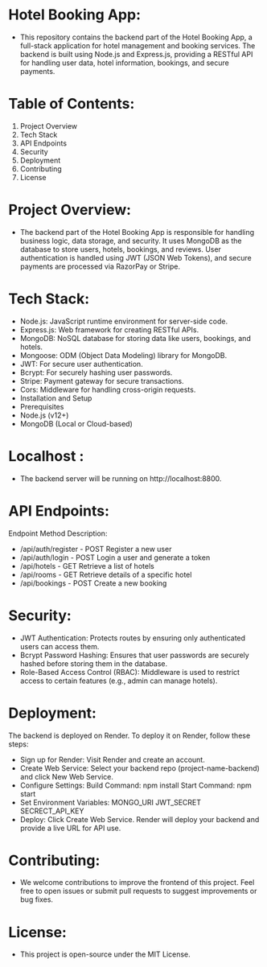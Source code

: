 # Hotel Booking App:

   - This repository contains the backend part of the Hotel Booking App, a full-stack application for hotel management and booking services. The backend is built using Node.js and Express.js, providing a RESTful API for handling user data, hotel information, bookings, and secure payments.

# Table of Contents:

   1.  Project Overview
   2.  Tech Stack
   3.  API Endpoints
   4.  Security
   5.  Deployment
   6.  Contributing
   7.  License

# Project Overview:

  -  The backend part of the Hotel Booking App is responsible for handling business logic, data storage, and security. It uses MongoDB as the database to store users, hotels, bookings, and reviews. User authentication is handled using JWT (JSON Web Tokens), and secure payments are processed via RazorPay or Stripe.

# Tech Stack:

   -  Node.js: JavaScript runtime environment for server-side code.
   -  Express.js: Web framework for creating RESTful APIs.
   -  MongoDB: NoSQL database for storing data like users, bookings, and hotels.
   -  Mongoose: ODM (Object Data Modeling) library for MongoDB.
   -  JWT: For secure user authentication.
   -  Bcrypt: For securely hashing user passwords.
   -  Stripe: Payment gateway for secure transactions.
   -  Cors: Middleware for handling cross-origin requests.
   -  Installation and Setup
   -  Prerequisites
   -  Node.js (v12+)
   -  MongoDB (Local or Cloud-based)
   
# Localhost :

   -  The backend server will be running on http://localhost:8800.

# API Endpoints:

  Endpoint	Method	Description:

   -  /api/auth/register    	                                          -     POST	Register a new user
   -  /api/auth/login                                             	   -     POST	Login a user and generate a token
   -  /api/hotels	                                                      -     GET	Retrieve a list of hotels
   -  /api/rooms	                                                      -     GET	Retrieve details of a specific hotel
   -  /api/bookings	                                                   -     POST	Create a new booking
   
# Security:

   -  JWT Authentication: Protects routes by ensuring only authenticated users can access them.
   -  Bcrypt Password Hashing: Ensures that user passwords are securely hashed before storing them in the database.
   -  Role-Based Access Control (RBAC): Middleware is used to restrict access to certain features (e.g., admin can manage hotels).

# Deployment:

  The backend is deployed on Render. To deploy it on Render, follow these steps:

   -  Sign up for Render: Visit Render and create an account.
   -  Create Web Service: Select your backend repo (project-name-backend) and click New Web Service.
   -  Configure Settings:
         Build Command: npm install
         Start Command: npm start
   -  Set Environment Variables:
         MONGO_URI
         JWT_SECRET
         SECRECT_API_KEY
   -  Deploy: Click Create Web Service. Render will deploy your backend and provide a live URL for API use.

# Contributing:

   -   We welcome contributions to improve the frontend of this project. Feel free to open issues or submit pull requests to suggest improvements or bug fixes.

# License:

   -   This project is open-source under the MIT License.
